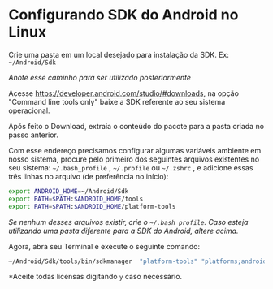 # Configurando SDK do Android no Linux

Crie uma pasta em um local desejado para instalação da SDK. Ex: `~/Android/Sdk`

*Anote esse caminho para ser utilizado posteriormente*

Acesse https://developer.android.com/studio/#downloads, na opção "Command line tools only" baixe a SDK referente ao seu sistema operacional.

Após feito o Download, extraia o conteúdo do pacote para a pasta criada no passo anterior.

Com esse endereço precisamos configurar algumas variáveis ambiente em nosso sistema, procure pelo primeiro dos seguintes arquivos existentes no seu sistema: `~/.bash_profile` , `~/.profile` ou `~/.zshrc` , e adicione essas três linhas no arquivo (de preferência no início):

```sh
export ANDROID_HOME=~/Android/Sdk
export PATH=$PATH:$ANDROID_HOME/tools
export PATH=$PATH:$ANDROID_HOME/platform-tools
```

*Se nenhum desses arquivos existir, crie o `~/.bash_profile`.*
*Caso esteja utilizando uma pasta diferente para a SDK do Android, altere acima.*

Agora, abra seu Terminal e execute o seguinte comando:

```sh
~/Android/Sdk/tools/bin/sdkmanager  "platform-tools" "platforms;android-27" "build-tools;27.0.3" 
```

*Aceite todas licensas digitando `y` caso necessário.
